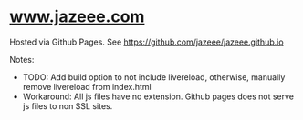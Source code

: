 www.jazeee.com
==============

Hosted via Github Pages. See https://github.com/jazeee/jazeee.github.io

Notes:

* TODO: Add build option to not include livereload, otherwise, manually remove livereload from index.html
* Workaround: All js files have no extension. Github pages does not serve js files to non SSL sites.


